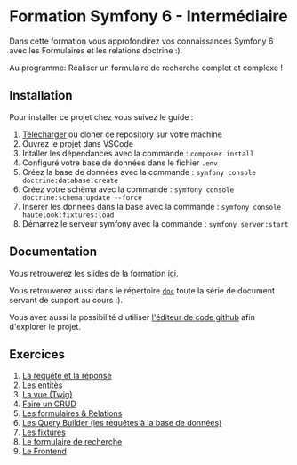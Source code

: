 # Formation Symfony 6 - Intermédiaire

Dans cette formation vous approfondirez vos connaissances Symfony 6
avec les Formulaires et les relations doctrine :).

Au programme: Réaliser un formulaire de recherche complet et complexe !

## Installation

Pour installer ce projet chez vous suivez le guide :

1. [Télécharger](https://github.com/Djeg/formation-symfony/archive/refs/heads/session/21-03-22.25-03-22.zip) ou cloner ce repository sur votre machine
2. Ouvrez le projet dans VSCode
3. Intaller les dépendances avec la commande : `composer install`
4. Configuré votre base de données dans le fichier `.env`
5. Créez la base de données avec la commande : `symfony console doctrine:database:create`
6. Créez votre schèma avec la commande : `symfony console doctrine:schema:update --force`
7. Insérer les données dans la base avec la commande : `symfony console hautelook:fixtures:load`
8. Démarrez le serveur symfony avec la commande : `symfony server:start`

## Documentation

Vous retrouverez les slides de la formation [ici](https://slides.com/davidjegat-1/sf5-training-foundation/fullscreen).

Vous retrouverez aussi dans le répertoire [`doc`](./doc) toute la série de document
servant de support au cours :).

Vous avez aussi la possibilité d'utiliser [l'éditeur de code github](https://github1s.com/Djeg/formation-symfony/tree/session/21-03-22.25-03-22) afin
d'explorer le projet.

## Exercices

1. [La requête et la réponse](./exos/request-response.exos.md)
2. [Les entitès](./exos/entities.md)
3. [La vue (Twig)](./exos/twig.md)
4. [Faire un CRUD](./exos/crud.md)
5. [Les formulaires & Relations](./exos/form.md)
6. [Les Query Builder (les requêtes à la base de données)](./exos/query-builder.md)
7. [Les fixtures](./exos/fixtures.md)
8. [Le formulaire de recherche](./exos/search-form.md)
9. [Le Frontend](./exos/frontend.md)
